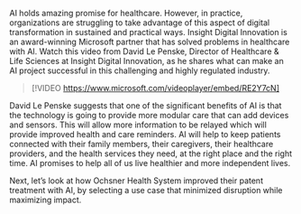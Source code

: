 AI holds amazing promise for healthcare. However, in practice, organizations are struggling to take advantage of this aspect of digital transformation in sustained and practical ways. Insight Digital Innovation is an award-winning Microsoft partner that has solved problems in healthcare with AI. Watch this video from David Le Penske, Director of Healthcare & Life Sciences at Insight Digital Innovation, as he shares what can make an AI project successful in this challenging and highly regulated industry.

> [!VIDEO https://www.microsoft.com/videoplayer/embed/RE2Y7cN]

David Le Penske suggests that one of the significant benefits of AI is that the technology is going to provide more modular care that can add devices and sensors. This will allow more information to be relayed which will provide improved health and care reminders. AI will help to keep patients connected with their family members, their caregivers, their healthcare providers, and the health services they need, at the right place and the right time. AI promises to help all of us live healthier and more independent lives.

Next, let’s look at how Ochsner Health System improved their patent treatment with AI, by selecting a use case that minimized disruption while maximizing impact.